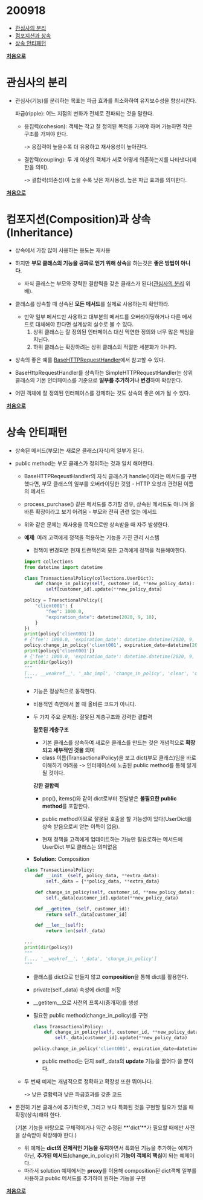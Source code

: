 # 200918

- [관심사의 분리](#관심사의-분리)
- [컴포지션과 상속](#컴포지션composition과-상속inheritance)
- [상속 안티패턴](#상속-안티패턴)

  

**[처음으로](#200918)**



# 관심사의 분리

- 관심사(기능)를 분리하는 목표는 파급 효과를 최소화하여 유지보수성을 향상시킨다.

  파급(ripple): 어느 지점의 변화가 전체로 전파되는 것을 말한다.

  - 응집력(cohesion): 객체는 작고 잘 정의된 목적을 가져야 하며 가능하면 작은 구조를 가져야 한다.

    -> 응집력이 높을수록 더 유용하고 재사용성이 높아진다.

  - 결합력(coupling): 두 개 이상의 객체가 서로 어떻게 의존하는지를 나타낸다(제한을 의미).

    -> 결합력(의존성)이 높을 수록 낮은 재사용성, 높은 파급 효과를 의미한다.
    
    

**[처음으로](#200918)**



# 컴포지션(Composition)과 상속(Inheritance)

- 상속에서 가장 많이 사용하는 용도는 재사용

- 하지만 **부모 클래스의 기능을 공짜로 얻기 위해 상속**을 하는것은 **좋은 방법이 아니다**.
  
  - 자식 클래스는 부모와 강력한 결합력을 갖춘 클래스가 된다([관심사의 분리](#관심사의-분리) 위배).
  
- 클래스를 상속할 때 상속된 **모든 메서드**를 실제로 사용하는지 확인하라.
  - 만약 일부 메서드만 사용하고 대부분의 메서드를 오버라이딩하거나 다른 메서드로 대체해야 한다면 설계상의 실수로 볼 수 있다.
    1. 상위 클래스는 잘 정의된 인터페이스 대신 막연한 정의와 너무 많은 책임을 지닌다.
    2. 하위 클래스는 확장하려는 상위 클래스의 적절한 세분화가 아니다.
  
- 상속의 좋은 예를 [BaseHTTPRequestHandler](https://docs.python.org/ko/3/library/http.server.html?highlight=basehttprequesthandler#http.server.BaseHTTPRequestHandler)에서 참고할 수 있다.
  
- BaseHttpRequestHandler를 상속하는 SimpleHTTPRequestHandler는 상위 클래스의 기본 인터페이스를 기준으로 **일부를 추가하거나 변경**하여 확장한다.
  
- 어떤 객체에 잘 정의된 인터페이스를 강제하는 것도 상속의 좋은 예가 될 수 있다.

  

**[처음으로](#200918)**



# 상속 안티패턴

- 상속된 메서드(부모)는 새로운 클래스(자식)의 일부가 된다.

- public method는 부모 클래스가 정의하는 것과 일치 해야한다.

  - BaseHTTPReqeustHandler의 자식 클래스가 handle()이라는 메서드를 구현했다면, 부모 클래스의 일부를 오버라이딩한 것임 - HTTP 요청과 관련된 이름의 메서드

  - process_purchase() 같은 메서드를 추가할 경우, 상속된 메서드도 아니며 올바른 확장이라고 보기 어려움 - 부모와 전혀 관련 없는 메서드

  - 위와 같은 문제는 재사용을 목적으로만 상속받을 때 자주 발생한다.

  - **예제**: 여러 고객에게 정책을 적용하는 기능을 가진 관리 시스템

    - 정책이 변경되면 현재 트랜잭션의 모든 고객에게 정책을 적용해야한다.

    ```python
    import collections
    from datetime import datetime
    
    class TransactionalPolicy(collections.UserDict):
        def change_in_policy(self, customer_id, **new_policy_data):
            self[customer_id].update(**new_policy_data)
    
    policy = TransctionalPolicy({
        "client001": {
            "fee": 1000.0,
            "expiration_date": datetime(2020, 9, 18),
        }
    })
    print(policy['client001'])  
    # {'fee': 1000.0, 'expiration_date': datetime.datetime(2020, 9, 18, 0, 0)}
    policy.change_in_policy('client001', expiration_date=datetime(2020, 9, 20))
    print(policy['client001'])  
    # {'fee': 1000.0, 'expiration_date': datetime.datetime(2020, 9, 20, 0, 0)}
    print(dir(policy))
    """
    [..., __weakref__', '_abc_impl', 'change_in_policy', 'clear', 'copy', 'data', 'fromkeys', 'get', 'items', 'keys', 'pop', 'popitem', 'setdefault', 'update', 'values']
    """
    ```

    - 기능은 정상적으로 동작한다.

    - 비용적인 측면에서 볼 때 올바른 코드가 아니다.

    - 두 가지 주요 문제점: 잘못된 계층구조와 강력한 결합력

      **잘못된 계층구조**

      - 기본 클래스를 상속하여 새로운 클래스를 만드는 것은 개념적으로 **확장되고 세부적인 것을 의미**
      - class 이름(TransactionalPolicy)을 보고 dict(부모 클래스)임을 바로 이해하기 어려움 -> 인터페이스에 노출된 public method를 통해 알게될 것이다.

      **강한 결합력**

      - pop(), items()와 같이 dict로부터 전달받은 **불필요한 public method**를 포함한다.
      - public method이므로 잘못된 호출을 할 가능성이 있다(UserDict를 상속 받음으로써 얻는 이득이 없음).

      - 현재 정책을 고객에게 업데이트하는 기능만 필요로하는 메서드에 UserDict 부모 클래스는 의미없음

    - **Solution:** Composition

    ```python
    class TransactionalPolicy:
        def __init__(self, policy_data, **extra_data):
            self._data = {**policy_data, **extra_data}
    
        def change_in_policy(self, customer_id, **new_policy_data):
            self._data[customer_id].update(**new_policy_data)
    
        def __getitem__(self, customer_id):
            return self._data[customer_id]
    
        def __len__(self):
            return len(self._data)
    
    ...
    print(dir(policy))
    """
    [..., '__weakref__', '_data', 'change_in_policy']
    """
    ```

    - 클래스를 dict으로 만들지 않고 **composition**을 통해 dict를 활용한다.

    - private(self._data) 속성에 dict를 저장

    - \_\_getitem\_\_으로 사전의 프록시(중개자)를 생성 

    - 필요한 public method(change_in_policy)를 구현

      ```python
      class TransactionalPolicy:
          def change_in_policy(self, customer_id, **new_policy_data):
              self._data[customer_id].update(**new_policy_data)
      
      policy.change_in_policy('client001', expiration_date=datetime(2020, 9, 20))      
      ```

      - public method는 단지 self_.data의 **update** 기능을 끌어다 쓸 뿐이다.

  - 두 번째 예제는 개념적으로 정확하고 확장성 또한 뛰어나다.

    -> 낮은 결합력과 낮은 파급효과를 갖춘 코드



- 온전히 기본 클래스에 추가적으로, 그리고 보다 특화된 것을 구현할 필요가 있을 때 확장(상속)해야 한다.

  (기본 기능을 바탕으로 구체적이거나 약간 수정된 **'dict'**가 필요할 때에만 사전을 상속받아 확장해야 한다.)

  - 위 예제는 **dict의 전체적인 기능을 유지**하면서 특화된 기능을 추가하는 예제가 아닌, **추가된 메서드**(change_in_policy)의 **기능이 객체의 핵심**이 되는 예제이다.
  - 따라서 solution 예제에서는 **proxy**를 이용해 composition된 dict객체 일부를 사용하고 public 메서드를 추가하여 원하는 기능을 구현

  

**[처음으로](#200918)**

